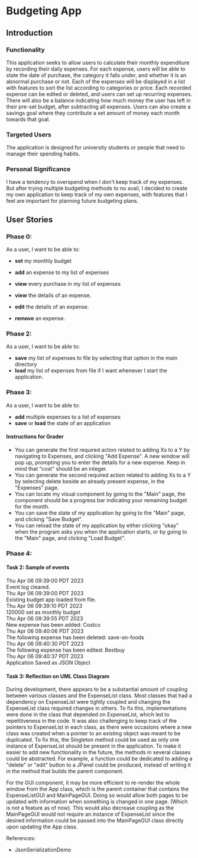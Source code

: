 # Budgeting App

## Introduction
### Functionality
This application seeks to allow users to calculate their monthly expenditure by 
recording their daily expenses.  For each expense, users will be able to state 
the date of purchase, the category it falls under, and whether it is an abnormal
purchase or not. Each of the expenses will be displayed in a list with features 
to sort the list according to categories or price. Each recorded expense can be 
edited or deleted, and users can set up recurring expenses. There will also be a 
balance indicating how much money the user has left in their 
pre-set budget, after subtracting all expenses. Users can also create a savings goal
where they contribute a set amount of money each month towards that goal.

### Targeted Users
The application is designed for university students or people that need to manage their
spending habits.

### Personal Significance
I have a tendency to overspend when I don't keep track of my expenses. But after trying multiple 
budgeting methods to no avail, I decided to create my own application to keep track of my own expenses, with
features that I feel are important for planning future budgeting plans.

## User Stories

### Phase 0: ###

As a user, I want to be able to:
- **set** my monthly budget
- **add** an expense to my list of expenses

- **view** every purchase in my list of expenses

- **view** the details of an expense.

- **edit** the details of an expense.

- **remove** an expense.

### Phase 2: ###

As a user, I want to be able to:
- **save** my list of expenses to file by selecting that option in the main directory
- **load** my list of expenses from file if I want whenever I start the application.

### Phase 3: ###

As a user, I want to be able to:
- **add** multiple expenses to a list of expenses
- **save** or **load** the state of an application

#### Instructions for Grader ####
- You can generate the first required action related to adding Xs to a Y by navigating to Expenses,
and clicking "Add Expense". A new window will pop up, prompting you to enter the details for a new expense.
Keep in mind that "cost" should be an integer.
- You can generate the second required action related to adding Xs to a Y by selecting delete beside an already present
expense, in the "Expenses" page.
- You can locate my visual component by going to the "Main" page, the component should be a progress bar indicating
your remaining budget for the month.
- You can save the state of my application by going to the "Main" page, and clicking "Save Budget".
- You can reload the state of my application by either clicking "okay" when the program asks you when the application
starts, or by going to the "Main" page, and clicking "Load Budget".

### Phase 4: ###

#### Task 2: Sample of events ####
Thu Apr 06 09:39:00 PDT 2023\
Event log cleared.\
Thu Apr 06 09:39:00 PDT 2023\
Existing budget app loaded from file.\
Thu Apr 06 09:39:10 PDT 2023\
120000 set as monthly budget\
Thu Apr 06 09:39:55 PDT 2023\
New expense has been added: Costco\
Thu Apr 06 09:40:06 PDT 2023\
The following expense has been deleted: save-on-foods\
Thu Apr 06 09:40:30 PDT 2023\
The following expense has been edited: Bestbuy\
Thu Apr 06 09:40:37 PDT 2023\
Application Saved as JSON Object

#### Task 3: Reflection on UML Class Diagram ####

During development, there appears to be a substantial amount of coupling between various classes and the ExpenseList
class. Most classes that had a dependency on ExpenseList were tightly coupled and changing the ExpenseList class 
required changes in others. To fix this, implementations were done in the class that depended on ExpenseList, which led
to repetitiveness in the code. It was also challenging to keep track of the pointers to ExpenseList in each class,
as there were occasions where a new class was created when a pointer to an existing object was meant to be duplicated.
To fix this, the Singleton method could be used as only one instance of ExpenseList should be present in the 
application. To make it easier to add new functionality in the future, the methods in several classes could be
abstracted. For example, a function could be dedicated to adding a "delete" or "edit" button to a JPanel could be
produced, instead of writing it in the method that builds the parent component.

For the GUI component, it may be more efficient to re-render the whole window from the 
App class, which is the parent container that contains the ExpenseListGUI and MainPageGUI. Doing so would allow both
pages to be updated with information when something is changed in one page. (Which is not a feature
as of now). This would also decrease coupling as the MainPageGUI would not require an instance
of ExpenseList since the desired information could be passed into the MainPageGUI class directly upon
updating the App class.



References:
- JsonSerializationDemo
